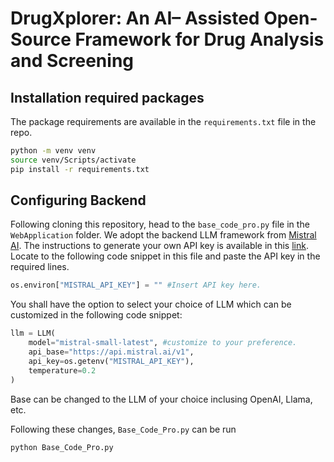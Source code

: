 # DrugXplorer: An AI– Assisted Open-Source Framework for Drug Analysis and Screening

## Installation required packages
The package requirements are available in the `requirements.txt` file in the repo. 
```bash
python -m venv venv 
source venv/Scripts/activate
pip install -r requirements.txt
```

## Configuring Backend
Following cloning this repository, head to the `base_code_pro.py` file in the `WebApplication` folder. We adopt the backend LLM framework from [Mistral AI](https://mistral.ai/). The instructions to generate your own API key is available in this [link](https://docs.mistral.ai/getting-started/quickstart/). Locate to the following code snippet in this file and paste the API key in the required lines. 

```python
os.environ["MISTRAL_API_KEY"] = "" #Insert API key here. 
```

You shall have the option to select your choice of LLM which can be customized in the following code snippet: 

```python
llm = LLM(
    model="mistral-small-latest", #customize to your preference. 
    api_base="https://api.mistral.ai/v1",
    api_key=os.getenv("MISTRAL_API_KEY"),
    temperature=0.2
)
```
Base can be changed to the LLM of your choice inclusing OpenAI, Llama, etc. 

Following these changes, `Base_Code_Pro.py` can be run 
```bash
python Base_Code_Pro.py
```

